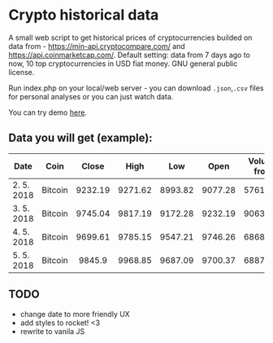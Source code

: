 # Crypto historical data
A small web script to get historical prices of cryptocurrencies builded on data from - https://min-api.cryptocompare.com/ and https://api.coinmarketcap.com/. Default setting: data from 7 days ago to now, 10 top cryptocurrencies in USD fiat money. GNU general public license.

Run index.php on your local/web server - you can download `.json`,`.csv` files for personal analyses or you can just watch data.

You can try demo [here](http://crypto-data.homolamartin.cz/).

## Data you will get (example):

| Date        | Coin    | Close   | High    | Low     | Open    | Volume from | Volume to
| ----------- |:-------:|:-------:|:-------:|:-------:|:-------:|:-----------:| ------------:|
| 2. 5. 2018  | Bitcoin | 9232.19 | 9271.62 | 8993.82 | 9077.28 | 57618.44    | 527488395.49 |
| 3. 5. 2018  | Bitcoin | 9745.04 | 9817.19 | 9172.28 | 9232.19 | 90631.98    | 857646889.15 |
| 4. 5. 2018  | Bitcoin | 9699.61 | 9785.15 | 9547.21 | 9746.26 | 68689.75    | 663887678.35 |
| 5. 5. 2018  | Bitcoin | 9845.9  | 9968.85 | 9687.09 | 9700.37 | 68875.75    |  679872376.4 |

## TODO
- change date to more friendly UX
- add styles to rocket! <3
- rewrite to vanila JS